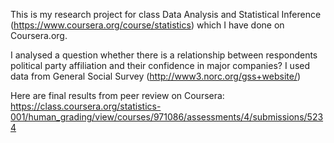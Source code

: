 This is my research project for class Data Analysis and Statistical Inference (https://www.coursera.org/course/statistics) which I have done on Coursera.org.

I analysed a question whether there is a relationship between respondents political party affiliation and their confidence in major companies? I used data from General Social Survey (http://www3.norc.org/gss+website/)

Here are final results from peer review on Coursera: https://class.coursera.org/statistics-001/human_grading/view/courses/971086/assessments/4/submissions/5234